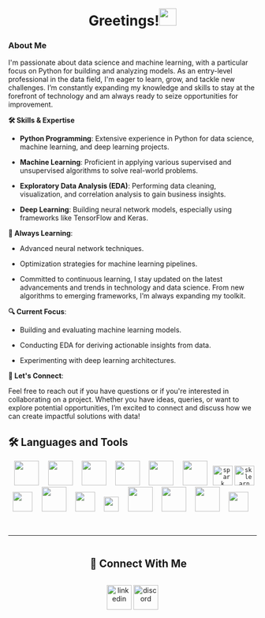 <h1 align="center">Greetings!<img src=
"https://media.giphy.com/media/hvRJCLFzcasrR4ia7z/giphy.gif" width="35"></h1>

### About Me

I'm passionate about data science and machine learning, with a particular focus on Python for building and analyzing models. As an entry-level professional in the data field, I'm eager to learn, grow, and tackle new challenges. I’m constantly expanding my knowledge and skills to stay at the forefront of technology and am always ready to seize opportunities for improvement.

**🛠 Skills & Expertise**

- **Python Programming**: Extensive experience in Python for data science, machine learning, and deep learning projects.

- **Machine Learning**: Proficient in applying various supervised and unsupervised algorithms to solve real-world problems.

- **Exploratory Data Analysis (EDA)**: Performing data cleaning, visualization, and correlation analysis to gain business insights.

- **Deep Learning**: Building neural network models, especially using frameworks like TensorFlow and Keras.

**🧠 Always Learning**: 

- Advanced neural network techniques.

- Optimization strategies for machine learning pipelines.

- Committed to continuous learning, I stay updated on the latest advancements and trends in technology and data science. From new algorithms to emerging frameworks, I’m always expanding my toolkit.

**🔍 Current Focus**:

- Building and evaluating machine learning models.
  
- Conducting EDA for deriving actionable insights from data.
  
- Experimenting with deep learning architectures.

**💬 Let's Connect**:

Feel free to reach out if you have questions or if you're interested in collaborating on a project. Whether you have ideas, queries, or want to explore potential opportunities, I’m excited to connect and discuss how we can create impactful solutions with data!

## 🛠️ Languages and Tools

<p align="center">
  <code> <img height="50" src="https://www.vectorlogo.zone/logos/postgresql/postgresql-ar21.svg"> </code> 
  <code> <img height="50" src="https://www.vectorlogo.zone/logos/mongodb/mongodb-ar21.svg"> </code>
  <code> <img height="50" src="https://www.vectorlogo.zone/logos/python/python-ar21.svg"> </code>
  <code> <img height="50" src="https://upload.vectorlogo.zone/logos/pydata_pandas/images/3379b038-0796-45fe-8467-3fba66c10b70.svg"> </code>
  <code> <img height="50" src="https://www.vectorlogo.zone/logos/numpy/numpy-ar21.svg"> </code>
  <code> <img height="50" src="https://www.vectorlogo.zone/logos/tensorflow/tensorflow-ar21.svg"> </code>
  <code><a href="https://spark.apache.org/"><img height="40" src="https://upload.wikimedia.org/wikipedia/commons/thumb/f/f3/Apache_Spark_logo.svg/1200px-Apache_Spark_logo.svg.png" alt="spark logo" /></a></code>
  <code><a href="https://scikit-learn.org/"><img height="40" src="https://upload.wikimedia.org/wikipedia/commons/thumb/0/05/Scikit_learn_logo_small.svg/1280px-Scikit_learn_logo_small.svg.png" alt="sklearn logo" /></a></a></code>
  <code> <img height="40" src="https://raw.githubusercontent.com/valohai/ml-logos/master/scipy.svg"> </code>
  <code> <img height="50" src="https://upload.vectorlogo.zone/logos/streamlitio/images/1548df31-a8e4-409b-a034-f2ddaa80670a.svg"> </code>
  <code> <img height="40" src="https://seaborn.pydata.org/_static/logo-wide-lightbg.svg"> </code> 
  <code> <img height="30" src="https://upload.vectorlogo.zone/logos/tableau/images/113a311a-6d5d-4b7e-9193-79807e4844e3.svg"> </code> 
  <code> <img height="50" src="https://www.vectorlogo.zone/logos/elastic/elastic-ar21.svg"> </code> 
  <code> <img height="50" src="https://www.vectorlogo.zone/logos/microsoft_powerbi/microsoft_powerbi-ar21.svg"> </code> 
  <code> <img height="50" src="https://www.vectorlogo.zone/logos/docker/docker-ar21.svg"> </code> 
  <code> <img height="40" src="https://upload.wikimedia.org/wikipedia/en/4/45/Hugging_Face_logo.svg"> </code>
</p>
<br/>

---------

<div id="user-content-toc">
  <ul align="center">
    <summary><h2 style="display: inline-block"> 🚀 Connect With Me</h2></summary>
  </ul>
</div>

<!--icons and links-->
<p align="center">
<a href="https://www.linkedin.com/in/ardiansyah-putra-m-17978318b" target="blank"><img align="center" src="https://user-images.githubusercontent.com/88904952/234979284-68c11d7f-1acc-4f0c-ac78-044e1037d7b0.png" alt="linkedin" height="50" width="50" /></a>
<a href="https://discordapp.com/users/ardipm" target="blank"><img align="center" src="https://user-images.githubusercontent.com/88904952/234982627-019fd336-6248-453c-9b05-97c13fd1d207.png" alt="discord" height="50" width="50" /></a>
  
</p>
